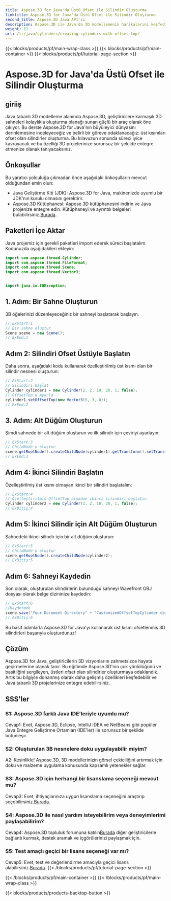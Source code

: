 ```yaml
---
title: Aspose.3D for Java'da Üstü Ofset ile Silindir Oluşturma
linktitle: Aspose.3D for Java'da Üstü Ofset ile Silindir Oluşturma
second_title: Aspose.3D Java API'si
description: Aspose.3D ile Java'da 3D modellemenin harikalarını keşfedin. Üst kısmı ofset olan büyüleyici silindirleri zahmetsizce oluşturmayı öğrenin.
weight: 11
url: /tr/java/cylinders/creating-cylinders-with-offset-top/
---
```


{{< blocks/products/pf/main-wrap-class >}}
{{< blocks/products/pf/main-container >}}
{{< blocks/products/pf/tutorial-page-section >}}

# Aspose.3D for Java'da Üstü Ofset ile Silindir Oluşturma

## giriiş

Java tabanlı 3D modelleme alanında Aspose.3D, geliştiricilere karmaşık 3D sahneleri kolaylıkla oluşturma olanağı sunan güçlü bir araç olarak öne çıkıyor. Bu derste Aspose.3D for Java'nın büyüleyici dünyasını derinlemesine inceleyeceğiz ve belirli bir göreve odaklanacağız: üst kısımları ofset olan silindirler oluşturma. Bu kılavuzun sonunda süreci iyice kavrayacak ve bu özelliği 3D projelerinize sorunsuz bir şekilde entegre etmenize olanak tanıyacaksınız.

## Önkoşullar

Bu yaratıcı yolculuğa çıkmadan önce aşağıdaki önkoşulların mevcut olduğundan emin olun:

- Java Geliştirme Kiti (JDK): Aspose.3D for Java, makinenizde uyumlu bir JDK'nın kurulu olmasını gerektirir.
-  Aspose.3D Kütüphanesi: Aspose.3D kütüphanesini indirin ve Java projenize entegre edin. Kütüphaneyi ve ayrıntılı belgeleri bulabilirsiniz.[Burada](https://releases.aspose.com/3d/java/).

## Paketleri İçe Aktar

Java projemiz için gerekli paketleri import ederek süreci başlatalım. Kodunuzda aşağıdakileri ekleyin:

```java
import com.aspose.threed.Cylinder;
import com.aspose.threed.FileFormat;
import com.aspose.threed.Scene;
import com.aspose.threed.Vector3;


import java.io.IOException;
```

## 1. Adım: Bir Sahne Oluşturun

3B öğelerinizi düzenleyeceğiniz bir sahneyi başlatarak başlayın.

```java
// ExStart:1
// Bir sahne oluştur
Scene scene = new Scene();
// ExEnd:1
```

## Adım 2: Silindiri Ofset Üstüyle Başlatın

Daha sonra, aşağıdaki kodu kullanarak özelleştirilmiş üst kısmı olan bir silindir nesnesi oluşturun:

```java
// ExStart:2
// Silindiri başlat
Cylinder cylinder1 = new Cylinder(2, 2, 10, 20, 1, false);
// OffsetTop'u Ayarla
cylinder1.setOffsetTop(new Vector3(5, 3, 0));
// ExEnd:2
```

## 3. Adım: Alt Düğüm Oluşturun

Şimdi sahnede bir alt düğüm oluşturun ve ilk silindir için çeviriyi ayarlayın:

```java
// ExStart:3
// ChildNode'u oluştur
scene.getRootNode().createChildNode(cylinder1).getTransform().setTranslation(10, 0, 0);
// ExEnd:3
```

## Adım 4: İkinci Silindiri Başlatın

Özelleştirilmiş üst kısmı olmayan ikinci bir silindiri başlatalım:

```java
// ExStart:4
// Özelleştirilmiş OffsetTop olmadan ikinci silindiri başlatın
Cylinder cylinder2 = new Cylinder(2, 2, 10, 20, 1, false);
// ExBitiş:4
```

## Adım 5: İkinci Silindir için Alt Düğüm Oluşturun

Sahnedeki ikinci silindir için bir alt düğüm oluşturun:

```java
// ExStart:5
// ChildNode'u oluştur
scene.getRootNode().createChildNode(cylinder2);
// ExBitiş:5
```

## Adım 6: Sahneyi Kaydedin

Son olarak, oluşturulan silindirlerin bulunduğu sahneyi Wavefront OBJ dosyası olarak belge dizininize kaydedin:

```java
// ExStart:6
//Kaydetmek
scene.save("Your Document Directory" + "CustomizedOffsetTopCylinder.obj", FileFormat.WAVEFRONTOBJ);
// ExBitiş:6
```

Bu basit adımlarla Aspose.3D for Java'yı kullanarak üst kısmı ofsetlenmiş 3D silindirleri başarıyla oluşturdunuz!

## Çözüm

Aspose.3D for Java, geliştiricilerin 3D vizyonlarını zahmetsizce hayata geçirmelerine olanak tanır. Bu eğitimde Aspose.3D'nin çok yönlülüğünü ve basitliğini sergileyen, üstleri ofset olan silindirler oluşturmaya odaklandık. Artık bu bilgiyle donanmış olarak daha gelişmiş özellikleri keşfedebilir ve Java tabanlı 3D projelerinize entegre edebilirsiniz.

## SSS'ler

### S1: Aspose.3D farklı Java IDE'leriyle uyumlu mu?

Cevap1: Evet, Aspose.3D, Eclipse, IntelliJ IDEA ve NetBeans gibi popüler Java Entegre Geliştirme Ortamları (IDE'ler) ile sorunsuz bir şekilde bütünleşir.

### S2: Oluşturulan 3B nesnelere doku uygulayabilir miyim?

A2: Kesinlikle! Aspose.3D, 3D modellerinizin görsel çekiciliğini artırmak için doku ve malzeme uygulama konusunda kapsamlı yetenekler sağlar.

### S3: Aspose.3D için herhangi bir lisanslama seçeneği mevcut mu?

Cevap3: Evet, ihtiyaçlarınıza uygun lisanslama seçeneğini araştırıp seçebilirsiniz.[Burada](https://purchase.aspose.com/buy).

### S4: Aspose.3D ile nasıl yardım isteyebilirim veya deneyimlerimi paylaşabilirim?

 Cevap4: Aspose.3D topluluk forumuna katılın[Burada](https://forum.aspose.com/c/3d/18) diğer geliştiricilerle bağlantı kurmak, destek aramak ve içgörülerinizi paylaşmak için.

### S5: Test amaçlı geçici bir lisans seçeneği var mı?

 Cevap5: Evet, test ve değerlendirme amacıyla geçici lisans alabilirsiniz.[Burada](https://purchase.aspose.com/temporary-license/).
{{< /blocks/products/pf/tutorial-page-section >}}

{{< /blocks/products/pf/main-container >}}
{{< /blocks/products/pf/main-wrap-class >}}

{{< blocks/products/products-backtop-button >}}
